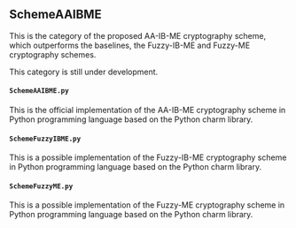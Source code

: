 ## SchemeAAIBME

This is the category of the proposed AA-IB-ME cryptography scheme, which outperforms the baselines, the Fuzzy-IB-ME and Fuzzy-ME cryptography schemes. 

This category is still under development. 

#### ``SchemeAAIBME.py``

This is the official implementation of the AA-IB-ME cryptography scheme in Python programming language based on the Python charm library. 

#### ``SchemeFuzzyIBME.py``

This is a possible implementation of the Fuzzy-IB-ME cryptography scheme in Python programming language based on the Python charm library. 

#### ``SchemeFuzzyME.py``

This is a possible implementation of the Fuzzy-ME cryptography scheme in Python programming language based on the Python charm library. 
